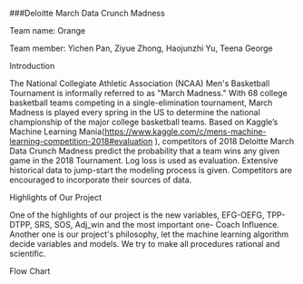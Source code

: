 ###Deloitte March Data Crunch Madness

Team name: Orange

Team member: Yichen Pan, Ziyue Zhong, Haojunzhi Yu, Teena George

Introduction

The National Collegiate Athletic Association (NCAA) Men's Basketball Tournament is informally referred to as "March Madness." With 68 college basketball teams competing in a single-elimination tournament, March Madness is played every spring in the US to determine the national championship of the major college basketball teams. Based on Kaggle’s Machine Learning Mania(https://www.kaggle.com/c/mens-machine-learning-competition-2018#evaluation ), competitors of 2018 Deloitte March Data Crunch Madness predict the probability that a team wins any given game in the 2018 Tournament. Log loss is used as evaluation. Extensive historical data to jump-start the modeling process is given. Competitors are encouraged to incorporate their sources of data.

Highlights of Our Project

One of the highlights of our project is the new variables, EFG-OEFG, TPP-DTPP, SRS, SOS, Adj_win and the most important one- Coach Influence. Another one is our project's philosophy, let the machine learning algorithm decide variables and models. We try to make all procedures rational and scientific.

Flow Chart





